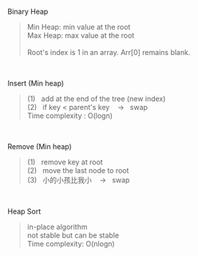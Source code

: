 Binary Heap
>Min Heap: min value at the root<br/>
Max Heap: max value at the root<br/>
<br/>Root's index is 1 in an array. Arr[0] remains blank.<br/>
<br/>

Insert (Min heap)
>(1) &nbsp; add at the end of the tree (new index)
<br/>(2) &nbsp; if key < parent's key &nbsp;&nbsp; -> &nbsp; swap
<br/>Time complexity : O(logn)<br/>
<br/>

Remove (Min heap)
>(1) &nbsp; remove key at root
<br/>(2) &nbsp; move the last node to root
<br/>(3) &nbsp; 小的小孩比我小 &nbsp;&nbsp; -> &nbsp; swap<br/>
<br/>

Heap Sort
>in-place algorithm<br/>not stable but can be stable<br/>Time complexity: O(nlogn)<br/>

